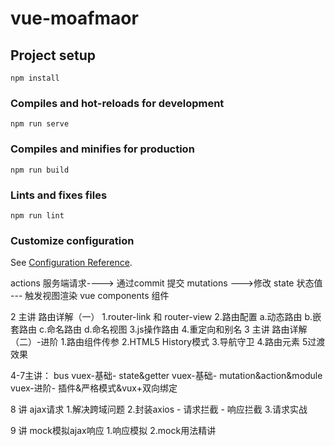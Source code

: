 # vue-moafmaor

## Project setup
```
npm install
```

### Compiles and hot-reloads for development
```
npm run serve
```

### Compiles and minifies for production
```
npm run build
```

### Lints and fixes files
```
npm run lint
```

### Customize configuration
See [Configuration Reference](https://cli.vuejs.org/config/).


actions  服务端请求----> 通过commit 提交 mutations --->修改 state 状态值 ---  触发视图渲染  vue components 组件

2 主讲
路由详解（一）
  1.router-link 和 router-view
  2.路由配置
    a.动态路由
    b.嵌套路由
    c.命名路由
    d.命名视图
  3.js操作路由
  4.重定向和别名
3 主讲
路由详解（二）-进阶
 1.路由组件传参
 2.HTML5 History模式
 3.导航守卫
 4.路由元素
 5过渡效果

4-7主讲：
    bus
    vuex-基础- state&getter
    vuex-基础- mutation&action&module
    vuex-进阶- 插件&严格模式&vux+双向绑定
    
8 讲
ajax请求
  1.解决跨域问题
  2.封装axios
     - 请求拦截
     - 响应拦截
  3.请求实战

9 讲
  mock模拟ajax响应
   1.响应模拟
   2.mock用法精讲
